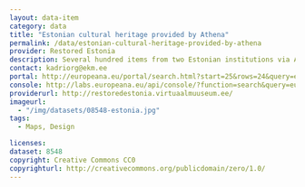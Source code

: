 ```yaml
---
layout: data-item
category: data
title: "Estonian cultural heritage provided by Athena"
permalink: /data/estonian-cultural-heritage-provided-by-athena
provider: Restored Estonia
description: Several hundred items from two Estonian institutions via Athena. The Järvakandi Klaasimuuseum provides glass objects, while the Conservation Centre Kanut / Kadriorg Art Museum provides a variety of objects, including maps, photographs, documents, medals, tools. 
contact: kadriorg@ekm.ee
portal: http://europeana.eu/portal/search.html?start=25&rows=24&query=europeana_collectionName%3A08548*
console: http://labs.europeana.eu/api/console/?function=search&query=europeana_collectionName%3A08548*
providerurl: http://restoredestonia.virtuaalmuuseum.ee/
imageurl:
  - "/img/datasets/08548-estonia.jpg"
tags:
  - Maps, Design

licenses:
dataset: 8548
copyright: Creative Commons CC0
copyrighturl: http://creativecommons.org/publicdomain/zero/1.0/
---
```

